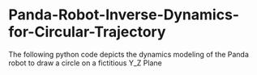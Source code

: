 # Panda-Robot-Inverse-Dynamics-for-Circular-Trajectory

The following python code depicts the dynamics modeling of the Panda robot to draw a circle on a fictitious Y_Z Plane
